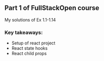 ## Part 1 of FullStackOpen course

My solutions of Ex 1.1-1.14

### Key takeaways:
- Setup of react project
- React state hooks
- React child props

